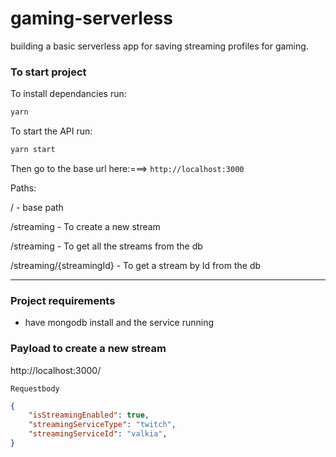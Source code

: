 # gaming-serverless

building a basic serverless app for saving streaming profiles for gaming.

### To start project

To install dependancies run:

```bash
yarn
```

To start the API run:

```bash
yarn start
```

Then go to the base url here:===> `http://localhost:3000`

Paths:

/ - base path

/streaming - To create a new stream

/streaming - To get all the streams from the db

/streaming/{streamingId} - To get a stream by Id from the db

---

### Project requirements

- have mongodb install and the service running

### Payload to create a new stream

http://localhost:3000/

`Requestbody`

```JSON
{
	"isStreamingEnabled": true,
	"streamingServiceType": "twitch",
	"streamingServiceId": "valkia",
}
```
